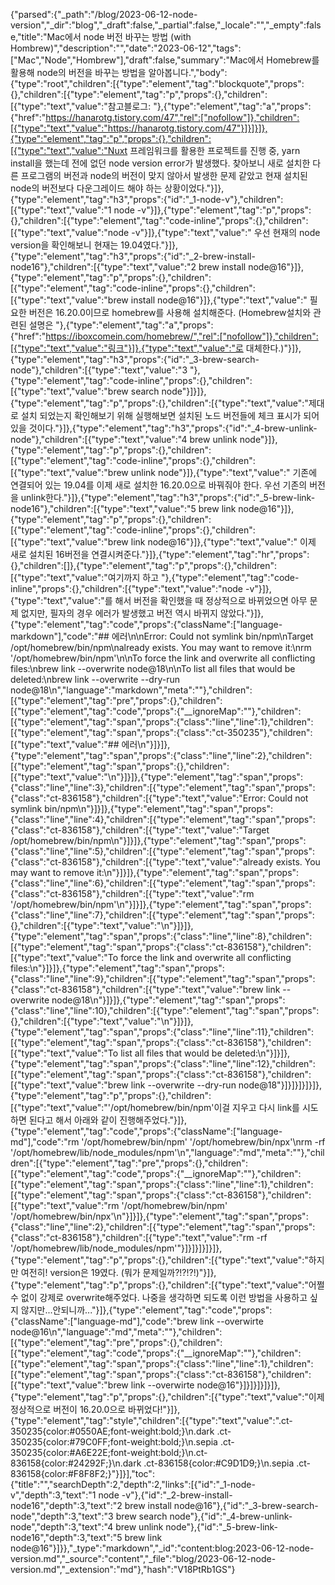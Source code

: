 {"parsed":{"_path":"/blog/2023-06-12-node-version","_dir":"blog","_draft":false,"_partial":false,"_locale":"","_empty":false,"title":"Mac에서 node 버전 바꾸는 방법 (with Hombrew)","description":"","date":"2023-06-12","tags":["Mac","Node","Hombrew"],"draft":false,"summary":"Mac에서 Homebrew를 활용해 node의 버전을 바꾸는 방법을 알아봅니다.","body":{"type":"root","children":[{"type":"element","tag":"blockquote","props":{},"children":[{"type":"element","tag":"p","props":{},"children":[{"type":"text","value":"참고블로그: "},{"type":"element","tag":"a","props":{"href":"https://hanarotg.tistory.com/47","rel":["nofollow"]},"children":[{"type":"text","value":"https://hanarotg.tistory.com/47"}]}]}]},{"type":"element","tag":"p","props":{},"children":[{"type":"text","value":"Nuxt 프레임워크를 활용한 프로젝트를 진행 중, yarn install을 했는데 전에 없던 node version error가 발생했다. 찾아보니 새로 설치한 다른 프로그램의 버전과 node의 버전이 맞지 않아서 발생한 문제 같았고 현재 설치된 node의 버전보다 다운그레이드 해야 하는 상황이었다."}]},{"type":"element","tag":"h3","props":{"id":"_1-node-v"},"children":[{"type":"text","value":"1 node -v"}]},{"type":"element","tag":"p","props":{},"children":[{"type":"element","tag":"code-inline","props":{},"children":[{"type":"text","value":"node -v"}]},{"type":"text","value":" 우선 현재의 node version을 확인해보니 현재는 19.04였다."}]},{"type":"element","tag":"h3","props":{"id":"_2-brew-install-node16"},"children":[{"type":"text","value":"2 brew install node@16"}]},{"type":"element","tag":"p","props":{},"children":[{"type":"element","tag":"code-inline","props":{},"children":[{"type":"text","value":"brew install node@16"}]},{"type":"text","value":" 필요한 버전은 16.20.0이므로 homebrew를 사용해 설치해준다. (Homebrew설치와 관련된 설명은 "},{"type":"element","tag":"a","props":{"href":"https://iboxcomein.com/homebrew/","rel":["nofollow"]},"children":[{"type":"text","value":"링크"}]},{"type":"text","value":"로 대체한다.)"}]},{"type":"element","tag":"h3","props":{"id":"_3-brew-search-node"},"children":[{"type":"text","value":"3 "},{"type":"element","tag":"code-inline","props":{},"children":[{"type":"text","value":"brew search node"}]}]},{"type":"element","tag":"p","props":{},"children":[{"type":"text","value":"제대로 설치 되었는지 확인해보기 위해 실행해보면 설치된 노드 버전들에 체크 표시가 되어 있을 것이다."}]},{"type":"element","tag":"h3","props":{"id":"_4-brew-unlink-node"},"children":[{"type":"text","value":"4 brew unlink node"}]},{"type":"element","tag":"p","props":{},"children":[{"type":"element","tag":"code-inline","props":{},"children":[{"type":"text","value":"brew unlink node"}]},{"type":"text","value":" 기존에 연결되어 있는 19.04를 이제 새로 설치한 16.20.0으로 바꿔줘야 한다. 우선 기존의 버전을 unlink한다."}]},{"type":"element","tag":"h3","props":{"id":"_5-brew-link-node16"},"children":[{"type":"text","value":"5 brew link node@16"}]},{"type":"element","tag":"p","props":{},"children":[{"type":"element","tag":"code-inline","props":{},"children":[{"type":"text","value":"brew link node@16"}]},{"type":"text","value":" 이제 새로 설치된 16버전을 연결시켜준다."}]},{"type":"element","tag":"hr","props":{},"children":[]},{"type":"element","tag":"p","props":{},"children":[{"type":"text","value":"여기까지 하고 "},{"type":"element","tag":"code-inline","props":{},"children":[{"type":"text","value":"node -v"}]},{"type":"text","value":"를 해서 버전을 확인했을 때 정상적으로 바뀌었으면 아무 문제 없지만, 필자의 경우 에러가 발생했고 버전 역시 바뀌지 않았다."}]},{"type":"element","tag":"code","props":{"className":["language-markdown"],"code":"## 에러\n\nError: Could not symlink bin/npm\nTarget /opt/homebrew/bin/npm\nalready exists. You may want to remove it:\nrm '/opt/homebrew/bin/npm'\n\nTo force the link and overwrite all conflicting files:\nbrew link --overwrite node@18\n\nTo list all files that would be deleted:\nbrew link --overwrite --dry-run node@18\n","language":"markdown","meta":""},"children":[{"type":"element","tag":"pre","props":{},"children":[{"type":"element","tag":"code","props":{"__ignoreMap":""},"children":[{"type":"element","tag":"span","props":{"class":"line","line":1},"children":[{"type":"element","tag":"span","props":{"class":"ct-350235"},"children":[{"type":"text","value":"## 에러\n"}]}]},{"type":"element","tag":"span","props":{"class":"line","line":2},"children":[{"type":"element","tag":"span","props":{},"children":[{"type":"text","value":"\n"}]}]},{"type":"element","tag":"span","props":{"class":"line","line":3},"children":[{"type":"element","tag":"span","props":{"class":"ct-836158"},"children":[{"type":"text","value":"Error: Could not symlink bin/npm\n"}]}]},{"type":"element","tag":"span","props":{"class":"line","line":4},"children":[{"type":"element","tag":"span","props":{"class":"ct-836158"},"children":[{"type":"text","value":"Target /opt/homebrew/bin/npm\n"}]}]},{"type":"element","tag":"span","props":{"class":"line","line":5},"children":[{"type":"element","tag":"span","props":{"class":"ct-836158"},"children":[{"type":"text","value":"already exists. You may want to remove it:\n"}]}]},{"type":"element","tag":"span","props":{"class":"line","line":6},"children":[{"type":"element","tag":"span","props":{"class":"ct-836158"},"children":[{"type":"text","value":"rm '/opt/homebrew/bin/npm'\n"}]}]},{"type":"element","tag":"span","props":{"class":"line","line":7},"children":[{"type":"element","tag":"span","props":{},"children":[{"type":"text","value":"\n"}]}]},{"type":"element","tag":"span","props":{"class":"line","line":8},"children":[{"type":"element","tag":"span","props":{"class":"ct-836158"},"children":[{"type":"text","value":"To force the link and overwrite all conflicting files:\n"}]}]},{"type":"element","tag":"span","props":{"class":"line","line":9},"children":[{"type":"element","tag":"span","props":{"class":"ct-836158"},"children":[{"type":"text","value":"brew link --overwrite node@18\n"}]}]},{"type":"element","tag":"span","props":{"class":"line","line":10},"children":[{"type":"element","tag":"span","props":{},"children":[{"type":"text","value":"\n"}]}]},{"type":"element","tag":"span","props":{"class":"line","line":11},"children":[{"type":"element","tag":"span","props":{"class":"ct-836158"},"children":[{"type":"text","value":"To list all files that would be deleted:\n"}]}]},{"type":"element","tag":"span","props":{"class":"line","line":12},"children":[{"type":"element","tag":"span","props":{"class":"ct-836158"},"children":[{"type":"text","value":"brew link --overwrite --dry-run node@18"}]}]}]}]}]},{"type":"element","tag":"p","props":{},"children":[{"type":"text","value":"'/opt/homebrew/bin/npm'이걸 지우고 다시 link를 시도하면 된다고 해서 아래와 같이 진행해주었다."}]},{"type":"element","tag":"code","props":{"className":["language-md"],"code":"rm '/opt/homebrew/bin/npm' '/opt/homebrew/bin/npx'\nrm -rf '/opt/homebrew/lib/node_modules/npm'\n","language":"md","meta":""},"children":[{"type":"element","tag":"pre","props":{},"children":[{"type":"element","tag":"code","props":{"__ignoreMap":""},"children":[{"type":"element","tag":"span","props":{"class":"line","line":1},"children":[{"type":"element","tag":"span","props":{"class":"ct-836158"},"children":[{"type":"text","value":"rm '/opt/homebrew/bin/npm' '/opt/homebrew/bin/npx'\n"}]}]},{"type":"element","tag":"span","props":{"class":"line","line":2},"children":[{"type":"element","tag":"span","props":{"class":"ct-836158"},"children":[{"type":"text","value":"rm -rf '/opt/homebrew/lib/node_modules/npm'"}]}]}]}]}]},{"type":"element","tag":"p","props":{},"children":[{"type":"text","value":"하지만 여전히! version은 19였다. (뭐가 문제일까?!?!?!)"}]},{"type":"element","tag":"p","props":{},"children":[{"type":"text","value":"어쩔 수 없이 강제로 overwrite해주었다. 나중을 생각하면 되도록 이런 방법을 사용하고 싶지 않지만...안되니까..."}]},{"type":"element","tag":"code","props":{"className":["language-md"],"code":"brew link --overwirte node@16\n","language":"md","meta":""},"children":[{"type":"element","tag":"pre","props":{},"children":[{"type":"element","tag":"code","props":{"__ignoreMap":""},"children":[{"type":"element","tag":"span","props":{"class":"line","line":1},"children":[{"type":"element","tag":"span","props":{"class":"ct-836158"},"children":[{"type":"text","value":"brew link --overwirte node@16"}]}]}]}]}]},{"type":"element","tag":"p","props":{},"children":[{"type":"text","value":"이제 정상적으로 버전이 16.20.0으로 바뀌었다!"}]},{"type":"element","tag":"style","children":[{"type":"text","value":".ct-350235{color:#0550AE;font-weight:bold;}\n.dark .ct-350235{color:#79C0FF;font-weight:bold;}\n.sepia .ct-350235{color:#A6E22E;font-weight:bold;}\n.ct-836158{color:#24292F;}\n.dark .ct-836158{color:#C9D1D9;}\n.sepia .ct-836158{color:#F8F8F2;}"}]}],"toc":{"title":"","searchDepth":2,"depth":2,"links":[{"id":"_1-node-v","depth":3,"text":"1 node -v"},{"id":"_2-brew-install-node16","depth":3,"text":"2 brew install node@16"},{"id":"_3-brew-search-node","depth":3,"text":"3 brew search node"},{"id":"_4-brew-unlink-node","depth":3,"text":"4 brew unlink node"},{"id":"_5-brew-link-node16","depth":3,"text":"5 brew link node@16"}]}},"_type":"markdown","_id":"content:blog:2023-06-12-node-version.md","_source":"content","_file":"blog/2023-06-12-node-version.md","_extension":"md"},"hash":"V18PtRb1GS"}